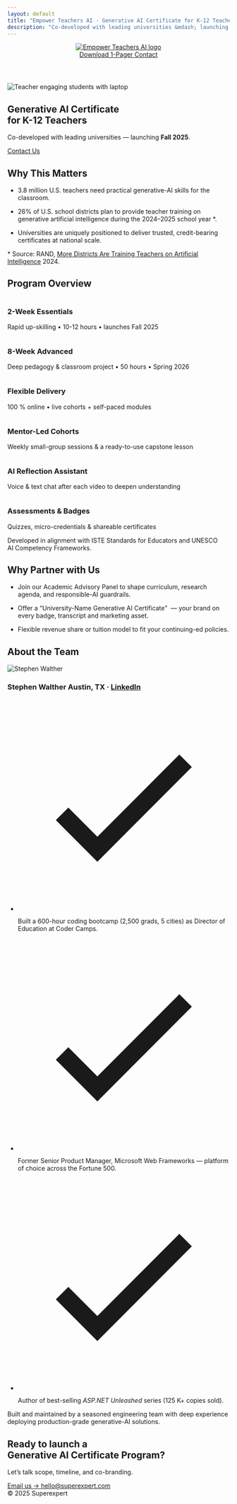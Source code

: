 ```yaml
---
layout: default
title: "Empower Teachers AI - Generative AI Certificate for K-12 Teachers"
description: "Co-developed with leading universities &mdash; launching Fall 2025."
---
```


<div class="w-full h-2 bg-[#0a5c63]"></div>

<header class="py-4">
  <div class="container mx-auto flex items-center justify-between">
    <a href="/" class="flex items-center gap-2">
      <img src="/assets/empowerteachers-logo.png" alt="Empower Teachers AI logo" class="h-[60px] w-auto" />
    </a>
    <div class="flex gap-x-6">
      <a class="text-sm font-medium text-[#0a5c63] hover:underline" href="/assets/one-pager/Generative-AI-Certificate-for-K-12-Teachers.pdf">
        Download 1-Pager
      </a>
      <a class="text-sm font-medium text-[#0a5c63] hover:underline" href="mailto:hello@superexpert.com">Contact</a>
    </div>
  </div>
</header>

<main>
<!-- Google font -->
<link rel="preconnect" href="https://fonts.gstatic.com" crossorigin>
<link href="https://fonts.googleapis.com/css2?family=Libre+Baskerville:wght@700&family=Inter:wght@400;500&display=swap" rel="stylesheet">

<!-- HERO ------------------------------------------------------------->
<section class="relative h-[60vh] md:h-[70vh] overflow-hidden">

  <!-- background image -->

  <picture>
  <!-- modern format first -->
  <source type="image/webp" srcset="/assets/home/teacher-hero.webp">
  <!-- fallback JPEG -->
  <img src="/assets/home/teacher-hero.jpg"
       alt="Teacher engaging students with laptop"
       class="absolute inset-0 w-full h-full object-cover object-center"
       sizes="(min-width: 1024px) 960px, 100vw"
       loading="eager" decoding="async">
</picture>
  <!-- dark-to-transparent gradient (70 % → 0 %) -->
  <div class="absolute inset-0
              bg-[linear-gradient(90deg,rgba(10,36,51,0.7)_25%,rgba(10,36,51,0.55)_50%,rgba(10,36,51,0.15)_75%,rgba(10,36,51,0)_100%)]">
  </div>

  <!-- copy block -->
  <div class="relative z-10 max-w-4xl mx-auto px-6 pt-6
              flex flex-col justify-center h-full text-white">
    <!-- headline + accent underline -->
    <h1 class="font-['Libre_Baskerville',_serif] font-bold
               text-[2.3rem] md:text-[2.8rem] md:leading-[1.15] leading-tight
               drop-shadow-[0_3px_4px_rgba(0,0,0,0.55)]
               relative
               after:block after:mt-4 after:w-16 after:h-[2px]
               after:bg-[#f5a623]">
      Generative AI Certificate<br>for&nbsp;K-12&nbsp;Teachers
    </h1>
    <!-- sub-headline -->
    <p class="mt-4 max-w-lg text-lg md:text-xl text-slate-100
              drop-shadow-[0_2px_3px_rgba(0,0,0,0.4)]">
      Co-developed with leading universities &mdash;
      launching <strong>Fall&nbsp;2025</strong>.
    </p>
    <!-- CTA -->
    <a href="mailto:hello@superexpert.com"
       class="md:max-w-md mt-8 inline-block bg-[#f5a623] hover:bg-[#e99a18]
              text-navy font-semibold px-8 py-3 rounded-lg shadow
              focus:outline-none focus-visible:ring-2
              focus-visible:ring-[#f5a623]
              transform hover:scale-[1.04] transition">
      Contact&nbsp;Us
    </a>
  </div>
</section>

<!-- OPPORTUNITY  ----------------------------------------------------->
<section id="opportunity" class="py-20 bg-white">
  <div class="max-w-5xl mx-auto px-6">
    <!-- Heading -->
    <h2 class="font-['Libre_Baskerville',_serif] text-2xl md:text-3xl font-semibold
               text-gray-900 mb-12 md:mb-14">
      Why&nbsp;This&nbsp;Matters
    </h2>
    <!-- Bullet list -->
    <ul class="space-y-10 md:space-y-0 md:grid md:grid-cols-3 md:gap-12">
      <!-- Item 1 -->
      <li class="relative pl-6 max-w-xs">
        <span class="absolute left-0 top-2 w-2 h-2 rounded-full bg-[#0a5c63]"></span>
        <p class="text-lg text-gray-800">
          <span class="font-bold text-[#0a5c63]">3.8 million</span> U.S. teachers
          need practical generative-AI skills for the classroom.
        </p>
      </li>
      <!-- Item 2 -->
      <li class="relative pl-6 max-w-xs">
        <span class="absolute left-0 top-2 w-2 h-2 rounded-full bg-[#0a5c63]"></span>
        <p class="text-lg text-gray-800">
           <span class="font-bold text-[#0a5c63]">26% of U.S. school districts</span> 
           plan to provide teacher training on generative 
           artificial intelligence during the 2024–2025 school year
           <span class="italic text-sm">*</span>.
        </p>
      </li>
      <!-- Item 3 -->
      <li class="relative pl-6 max-w-xs">
        <span class="absolute left-0 top-2 w-2 h-2 rounded-full bg-[#0a5c63]"></span>
        <p class="text-lg text-gray-800">
          Universities are uniquely positioned to deliver
          <span class="font-semibold text-[#0a5c63]">trusted, credit-bearing
          certificates</span> at national scale.
        </p>
      </li>
    </ul>
    <!-- Footnote -->
    <p class="mt-6 text-sm text-gray-500">
      <span class="italic">*</span> Source: RAND,
      <a href="https://www.rand.org/pubs/research_reports/RRA956-31.html">More Districts Are Training Teachers on Artificial Intelligence</a> 2024.
    </p>
  </div>
</section>

<!-- PROGRAM OVERVIEW  ---------------------------------------------->
<section id="program" class="py-20 bg-slate-50">
  <div class="max-w-5xl mx-auto px-6">
    <!-- Heading -->
    <h2 class="font-['Libre_Baskerville',_serif] text-2xl md:text-3xl font-semibold
               text-gray-900 mb-12 md:mb-14">
      Program Overview
    </h2>
    <!-- Card grid: stacks on mobile, 3-col on md+ -->
    <div class="grid gap-8 md:grid-cols-3">
      <!-- 2-Week Essentials -->
      <div class="bg-white shadow-sm rounded-lg p-8 flex space-x-6">
        <img src="/assets/home/bullet-two-week.png" alt="" class="h-[60px] w-auto" />
        <div>
          <h3 class="font-semibold text-lg text-gray-900">2-Week Essentials</h3>
          <p class="mt-1 text-gray-700">
            Rapid up-skilling • 10-12 hours • launches Fall 2025
          </p>
        </div>
      </div>
      <!-- 8-Week Advanced -->
      <div class="bg-white shadow-sm rounded-lg p-8 flex space-x-6">
        <img src="/assets/home/bullet-advanced.png" alt="" class="h-[60px] w-auto" />
        <div>
          <h3 class="font-semibold text-lg text-gray-900">8-Week Advanced</h3>
          <p class="mt-1 text-gray-700">
            Deep pedagogy &amp; classroom project • 50 hours • Spring 2026
          </p>
        </div>
      </div>
      <!-- Flexible Delivery -->
      <div class="bg-white shadow-sm rounded-lg p-8 flex space-x-6">
        <img src="/assets/home/bullet-flexible.png" alt="" class="h-[60px] w-auto" />
        <div>
          <h3 class="font-semibold text-lg text-gray-900">Flexible Delivery</h3>
          <p class="mt-1 text-gray-700">
            100 % online • live cohorts + self-paced modules
          </p>
        </div>
      </div>
      <!-- Mentor-Led Cohorts -->
      <div class="bg-white shadow-sm rounded-lg p-8 flex space-x-6">
        <img src="/assets/home/bullet-mentor.png" alt="" class="h-[60px] w-auto" />
        <div>
          <h3 class="font-semibold text-lg text-gray-900">Mentor-Led Cohorts</h3>
          <p class="mt-1 text-gray-700">
            Weekly small-group sessions &amp; a ready-to-use
            <span class="whitespace-nowrap">capstone&nbsp;lesson</span>
          </p>
        </div>
      </div>
      <!-- AI Reflection Assistant -->
      <div class="bg-white shadow-sm rounded-lg p-8 flex space-x-6">
        <img src="/assets/home/bullet-robot.png" alt="" class="h-[60px] w-auto" />
        <div>
          <h3 class="font-semibold text-lg text-gray-900">AI Reflection Assistant</h3>
          <p class="mt-1 text-gray-700">
            Voice &amp; text chat after each video to deepen understanding
          </p>
        </div>
      </div>
      <!-- Assessments & Badges -->
      <div class="bg-white shadow-sm rounded-lg p-8 flex space-x-6">
        <img src="/assets/home/bullet-badge.png" alt="" class="h-[60px] w-auto" />
        <div>
          <h3 class="font-semibold text-lg text-gray-900">Assessments &amp; Badges</h3>
          <p class="mt-1 text-gray-700">
            Quizzes, micro-credentials &amp; shareable certificates
          </p>
        </div>
      </div>
    </div>
    <!-- Alignment statement -->
    <p class="mt-12 text-base text-gray-700">
      <span class="font-semibold text-[#0a5c63]">Developed in alignment</span>
      with ISTE Standards for Educators and UNESCO AI&nbsp;Competency Frameworks.
    </p>
  </div>
</section>

<!-- WHY PARTNER WITH US  ------------------------------------------->
<section id="partner" class="py-20 bg-white">
  <div class="max-w-5xl mx-auto px-6">
    <!-- Heading -->
    <h2 class="font-['Libre_Baskerville',_serif] text-2xl md:text-3xl font-semibold
               text-gray-900 mb-12 md:mb-14">
      Why&nbsp;Partner&nbsp;with&nbsp;Us
    </h2>
    <!-- Bullet list -->
    <ul class="space-y-10 md:space-y-0 md:grid md:grid-cols-3 md:gap-12">
      <!-- Advisory panel -->
      <li class="relative pl-6 max-w-xs">
        <span class="absolute left-0 top-2 w-2 h-2 rounded-full bg-[#0a5c63]"></span>
        <p class="text-lg text-gray-800">
          Join our <span class="font-semibold text-[#0a5c63]">Academic Advisory Panel</span>
          to shape curriculum, research agenda, and responsible-AI guardrails.
        </p>
      </li>
      <!-- Co-branding -->
      <li class="relative pl-6 max-w-xs">
        <span class="absolute left-0 top-2 w-2 h-2 rounded-full bg-[#0a5c63]"></span>
        <p class="text-lg text-gray-800">
          Offer a <span class="font-semibold text-[#0a5c63]">“University-Name
          Generative&nbsp;AI Certificate”</span> &nbsp;— your brand on every badge,
          transcript and marketing asset.
        </p>
      </li>
      <!-- Revenue model -->
      <li class="relative pl-6 max-w-xs">
        <span class="absolute left-0 top-2 w-2 h-2 rounded-full bg-[#0a5c63]"></span>
        <p class="text-lg text-gray-800">
          <span class="font-semibold text-[#0a5c63]">Flexible revenue share</span>
          or tuition model to fit your continuing-ed policies.
        </p>
      </li>
    </ul>
  </div>
</section>

<!-- ABOUT THE TEAM  ------------------------------------------------->
<section id="team" class="py-20 bg-slate-50">
  <div class="max-w-4xl mx-auto px-6">
    <!-- Heading -->
    <h2 class="font-['Libre_Baskerville',_serif] text-2xl md:text-3xl font-semibold
               text-gray-900 mb-12 md:mb-14">
      About&nbsp;the&nbsp;Team
    </h2>
    <!-- Founder block -->
    <div class="flex flex-col md:flex-row items-center md:items-start md:space-x-8">
      <!-- Headshot -->
      <img src="/assets/home/stephen-walther.jpg"
           alt="Stephen Walther"
           class="w-32 h-32 rounded-full object-cover mb-6 md:mb-0 shadow-md">
      <!-- Bio -->
      <div class="max-w-xl">
        <!-- Name + quick info line -->
        <h3 class="text-xl font-semibold text-gray-900 flex items-center">
          Stephen Walther
          <span class="ml-3 text-sm font-normal text-gray-500">Austin, TX · 
            <a href="https://linkedin.com/in/stephenwalther" target="_blank"
               class="text-[#0a5c63] hover:underline">LinkedIn</a></span>
        </h3>
        <!-- Bullet list -->
        <ul class="mt-4 space-y-3">
          <li class="flex items-start">
            <svg class="w-5 h-5 text-[#0a5c63] flex-shrink-0 mt-0.5"
                 fill="none" stroke="currentColor" stroke-width="2"
                 viewBox="0 0 24 24"><path d="M5 13l4 4L19 7"/></svg>
            <p class="ml-3 text-gray-700">
              Built a <span class="font-medium">600-hour coding bootcamp</span> (2,500 grads, 5 cities) as
              Director of Education at Coder Camps.
            </p>
          </li>
          <li class="flex items-start">
            <svg class="w-5 h-5 text-[#0a5c63] flex-shrink-0 mt-0.5"
                 fill="none" stroke="currentColor" stroke-width="2"
                 viewBox="0 0 24 24"><path d="M5 13l4 4L19 7"/></svg>
            <p class="ml-3 text-gray-700">
              Former <span class="font-medium">Senior Product Manager, Microsoft Web Frameworks</span>
              &mdash; platform of choice across the Fortune 500.
            </p>
          </li>
          <li class="flex items-start">
            <svg class="w-5 h-5 text-[#0a5c63] flex-shrink-0 mt-0.5"
                 fill="none" stroke="currentColor" stroke-width="2"
                 viewBox="0 0 24 24"><path d="M5 13l4 4L19 7"/></svg>
            <p class="ml-3 text-gray-700">
              Author of best-selling <em>ASP.NET Unleashed</em> series
              (<span class="font-medium">125 K+ copies sold</span>).
            </p>
          </li>
        </ul>
      </div>
    </div>
    <!-- Support note -->
    <p class="mt-10 text-base text-gray-700">
     Built and maintained by a seasoned engineering team with deep experience deploying production-grade generative-AI solutions.
    </p>
  </div>
</section>

<!-- CTA STRIP -->
<!-- FINAL CTA  ------------------------------------------------------>
<section class="bg-[#002d4d] py-20">
  <div class="max-w-3xl mx-auto px-6 text-center">
    <!-- headline -->
    <h2 class="font-['Libre_Baskerville',_serif] text-white
               text-3xl md:text-4xl font-bold leading-tight">
      Ready to launch a <br class="hidden md:block">
      Generative&nbsp;AI Certificate&nbsp;Program?
    </h2>
    <!-- sub-copy (optional) -->
    <p class="mt-4 text-slate-200 text-lg">
      Let’s talk scope, timeline, and co-branding.
    </p>
    <!-- gold CTA button -->
    <a href="mailto:hello@superexpert.com"
       class="mt-10 inline-block rounded-lg bg-[#f5a623] hover:bg-[#e99a18]
              px-10 py-4 text-base font-semibold text-[#002d4d] shadow-md
              focus:outline-none focus-visible:ring-2 focus-visible:ring-[#f5a623]">
      Email us &rarr; hello@superexpert.com
    </a>
  </div>
</section>
</main>

<footer class="text-sm text-gray-500 py-4 text-center">
&copy; 2025 Superexpert
</footer>
